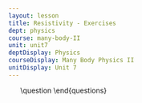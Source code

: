 ```yaml
---
layout: lesson
title: Resistivity - Exercises
dept: physics
course: many-body-II
unit: unit7
deptDisplay: Physics
courseDisplay: Many Body Physics II
unitDisplay: Unit 7
---
```

<ol>
\question
\end{questions}

